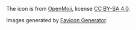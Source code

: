 The icon is from
[OpenMoji](https://openmoji.org/),
license
[CC BY-SA 4.0](https://creativecommons.org/licenses/by-sa/4.0/#).

Images generated by
[Favicon Generator](https://realfavicongenerator.net/).
